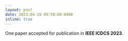```yaml
---
layout: post
date: 2023-04-10 09:59:00-0400
inline: true
---
```


One paper accepted for publication in <strong>IEEE ICDCS 2023</strong>.
